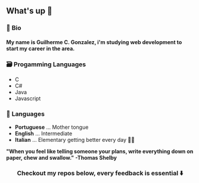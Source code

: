 ## What's up 👋

### :pencil: **Bio**
#### My name is **Guilherme C. Gonzalez**, i'm studying web development to start my career in the area.

### :card_file_box: **Progamming Languages**
- C
- C#
- Java
- Javascript

### :speech_balloon: **Languages**
  - **Portuguese** ... Mother tongue
  - **English** ... Intermediate
  - **Italian** ... Elementary getting better every day :rocket::rocket:



**"When you feel like telling someone your plans, write everything down on paper, chew and swallow."**
                                                                                    **-Thomas Shelby**
**<h3 align="center">Checkout my repos below, every feedback is essential :arrow_down:</h3>**
